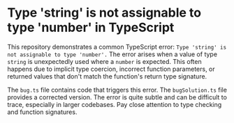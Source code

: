 # Type 'string' is not assignable to type 'number' in TypeScript

This repository demonstrates a common TypeScript error: `Type 'string' is not assignable to type 'number'.`  The error arises when a value of type `string` is unexpectedly used where a `number` is expected.  This often happens due to implicit type coercion, incorrect function parameters, or returned values that don't match the function's return type signature.

The `bug.ts` file contains code that triggers this error.  The `bugSolution.ts` file provides a corrected version.  The error is quite subtle and can be difficult to trace, especially in larger codebases.  Pay close attention to type checking and function signatures.